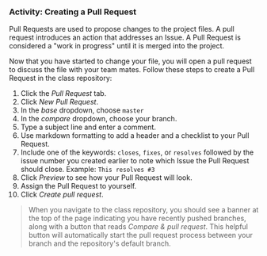 ### Activity: Creating a Pull Request

Pull Requests are used to propose changes to the project files. A pull request introduces an action that addresses an Issue. A Pull Request is considered a "work in progress" until it is merged into the project.

Now that you have started to change your file, you will open a pull request to discuss the file with your team mates. Follow these steps to create a Pull Request in the class repository:

1. Click the *Pull Request* tab.
1. Click *New Pull Request*.
1. In the *base* dropdown, choose `master`
1. In the *compare* dropdown, choose your branch.
1. Type a subject line and enter a comment.
1. Use markdown formatting to add a header and a checklist to your Pull Request.
1. Include one of the keywords: `closes`, `fixes`, or `resolves` followed by the issue number you created earlier to note which Issue the Pull Request should close. Example: `This resolves #3`
1. Click *Preview* to see how your Pull Request will look.
1. Assign the Pull Request to yourself.
1. Click *Create pull request*.

> When you navigate to the class repository, you should see a banner at the top of the page indicating you have recently pushed branches, along with a button that reads *Compare & pull request*. This helpful button will automatically start the pull request process between your branch and the repository's default branch.
